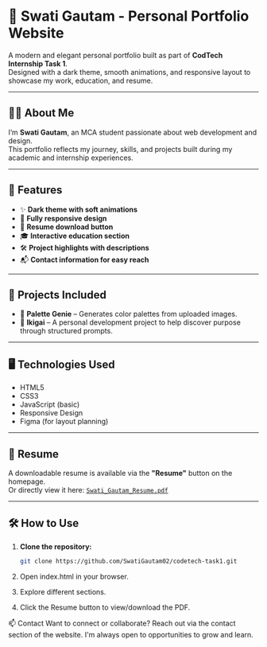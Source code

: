 # 💼 Swati Gautam - Personal Portfolio Website

A modern and elegant personal portfolio built as part of **CodTech Internship Task 1**.  
Designed with a dark theme, smooth animations, and responsive layout to showcase my work, education, and resume.

---

## 👩‍💻 About Me

I’m **Swati Gautam**, an MCA student passionate about web development and design.  
This portfolio reflects my journey, skills, and projects built during my academic and internship experiences.

---

## 🌟 Features

- ✨ **Dark theme with soft animations**  
- 📱 **Fully responsive design**  
- 📄 **Resume download button**  
- 🎓 **Interactive education section**  
- 🛠️ **Project highlights with descriptions**  
- 📬 **Contact information for easy reach**

---

## 🧩 Projects Included

- 🎨 **Palette Genie** – Generates color palettes from uploaded images.  
- 🧠 **Ikigai** – A personal development project to help discover purpose through structured prompts.

---

## 🖥️ Technologies Used

- HTML5  
- CSS3  
- JavaScript (basic)  
- Responsive Design  
- Figma (for layout planning)

---

## 📎 Resume

A downloadable resume is available via the **"Resume"** button on the homepage.  
Or directly view it here: [`Swati_Gautam_Resume.pdf`](./Swati_Gautam_Resume.pdf)

---

## 🛠️ How to Use

1. **Clone the repository:**

   ```bash
   git clone https://github.com/SwatiGautam02/codetech-task1.git
2. Open index.html in your browser.

3. Explore different sections.

4. Click the Resume button to view/download the PDF.

📫 Contact
Want to connect or collaborate?
Reach out via the contact section of the website. I'm always open to opportunities to grow and learn.
